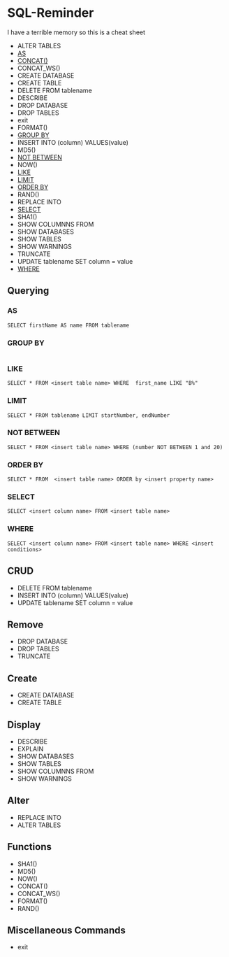 # SQL-Reminder
I have a terrible memory so this is a cheat sheet



- ALTER TABLES
- [AS][as]
- [CONCAT()][concat]
- CONCAT_WS()
- CREATE DATABASE
- CREATE TABLE
- DELETE FROM tablename  
- DESCRIBE
- DROP DATABASE
- DROP TABLES
- exit
- FORMAT()
- [GROUP BY][group]
- INSERT INTO (column) VALUES(value)
- MD5()
- [NOT BETWEEN][not-between]
- NOW()
- [LIKE][like]
- [LIMIT][limit]
- [ORDER BY][order]
- RAND()
- REPLACE INTO
- [SELECT][select]  
- SHA1()
- SHOW COLUMNNS FROM
- SHOW DATABASES
- SHOW TABLES
- SHOW WARNINGS
- TRUNCATE
- UPDATE tablename SET column = value
- [WHERE][where]

[as]:#as
[concat]:#concat
[group]:#group_by
[like]:#like
[limit]:#limit
[not-between]:#not-between
[order]:#order-by
[select]:#select
[where]:#where






## Querying

###  AS
```
SELECT firstName AS name FROM tablename
```
### GROUP BY
```

```
### LIKE
```
SELECT * FROM <insert table name> WHERE  first_name LIKE "B%"
```

### LIMIT
```
SELECT * FROM tablename LIMIT startNumber, endNumber
```

### NOT BETWEEN
```
SELECT * FROM <insert table name> WHERE (number NOT BETWEEN 1 and 20)
```

### ORDER BY
```
SELECT * FROM  <insert table name> ORDER by <insert property name>
```

### SELECT
```
SELECT <insert column name> FROM <insert table name>
```

### WHERE
```
SELECT <insert column name> FROM <insert table name> WHERE <insert conditions>
```


## CRUD

- DELETE FROM tablename
- INSERT INTO (column) VALUES(value)
- UPDATE tablename SET column = value

## Remove

- DROP DATABASE
- DROP TABLES
- TRUNCATE


## Create

- CREATE DATABASE
- CREATE TABLE



## Display

- DESCRIBE
- EXPLAIN
- SHOW DATABASES
- SHOW TABLES
- SHOW COLUMNNS FROM
- SHOW WARNINGS

## Alter

- REPLACE INTO
- ALTER TABLES

## Functions

- SHA1()
- MD5()
- NOW()
- CONCAT()
- CONCAT_WS()
- FORMAT()
- RAND()

## Miscellaneous Commands

- exit
